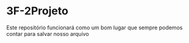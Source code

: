 # 3F-2Projeto
Este repositório funcionará como um bom lugar que sempre podemos contar para salvar nosso arquivo

